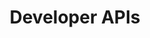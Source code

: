 ---
title: Developer APIs
description: For developers pascom provides a REST and XMPP API as well as an IO-Framework 
icon: "fa fa-code"
type : "pages"
weight : 15
---